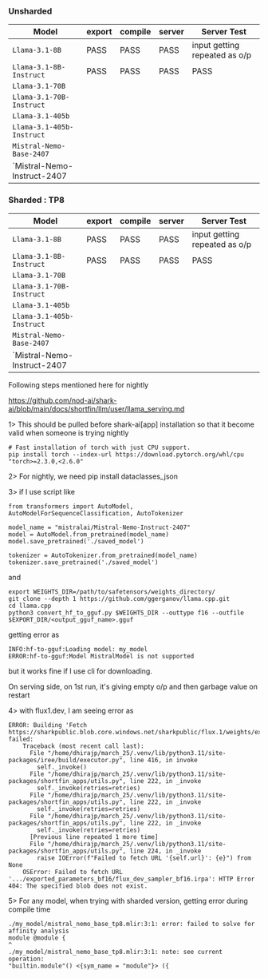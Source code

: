 ### Unsharded

|Model|export|compile|server|Server Test|
|---|---|---|---|---|
|`Llama-3.1-8B`|PASS|PASS|PASS|input getting repeated as o/p
|`Llama-3.1-8B-Instruct`|PASS|PASS|PASS|PASS
|`Llama-3.1-70B`|
|`Llama-3.1-70B-Instruct`
| `Llama-3.1-405b`
|`Llama-3.1-405b-Instruct`
|`Mistral-Nemo-Base-2407`
|`Mistral-Nemo-Instruct-2407



### Sharded : TP8

|Model|export|compile|server|Server Test|
|---|---|---|---|---|
|`Llama-3.1-8B`|PASS|PASS|PASS|input getting repeated as o/p
|`Llama-3.1-8B-Instruct`|PASS|PASS|PASS|PASS
|`Llama-3.1-70B`|
|`Llama-3.1-70B-Instruct`
| `Llama-3.1-405b`
|`Llama-3.1-405b-Instruct`
|`Mistral-Nemo-Base-2407`
|`Mistral-Nemo-Instruct-2407


Following steps mentioned here for nightly

https://github.com/nod-ai/shark-ai/blob/main/docs/shortfin/llm/user/llama_serving.md

1>	This should be pulled before shark-ai[app] installation so that it become valid when someone is trying nightly
```
# Fast installation of torch with just CPU support.
pip install torch --index-url https://download.pytorch.org/whl/cpu "torch>=2.3.0,<2.6.0"
```

2>	For nightly, we need pip install dataclasses_json 

3> if I use script like
```
from transformers import AutoModel, AutoModelForSequenceClassification, AutoTokenizer

model_name = "mistralai/Mistral-Nemo-Instruct-2407"
model = AutoModel.from_pretrained(model_name)
model.save_pretrained('./saved_model')

tokenizer = AutoTokenizer.from_pretrained(model_name)
tokenizer.save_pretrained('./saved_model')
```

and 

```
export WEIGHTS_DIR=/path/to/safetensors/weights_directory/
git clone --depth 1 https://github.com/ggerganov/llama.cpp.git
cd llama.cpp
python3 convert_hf_to_gguf.py $WEIGHTS_DIR --outtype f16 --outfile $EXPORT_DIR/<output_gguf_name>.gguf
```

getting error as
```
INFO:hf-to-gguf:Loading model: my_model
ERROR:hf-to-gguf:Model MistralModel is not supported
```
but it works fine if I use cli for downloading.

On serving side, on 1st run, it's giving empty o/p and then garbage value on restart


4> with flux1.dev, I am seeing error as
```
ERROR: Building 'Fetch https://sharkpublic.blob.core.windows.net/sharkpublic/flux.1/weights/exported_parameters_bf16/flux_dev_sampler_bf16.irpa' failed:
    Traceback (most recent call last):
      File "/home/dhirajp/march_25/.venv/lib/python3.11/site-packages/iree/build/executor.py", line 416, in invoke
        self._invoke()
      File "/home/dhirajp/march_25/.venv/lib/python3.11/site-packages/shortfin_apps/utils.py", line 222, in _invoke
        self._invoke(retries=retries)
      File "/home/dhirajp/march_25/.venv/lib/python3.11/site-packages/shortfin_apps/utils.py", line 222, in _invoke
        self._invoke(retries=retries)
      File "/home/dhirajp/march_25/.venv/lib/python3.11/site-packages/shortfin_apps/utils.py", line 222, in _invoke
        self._invoke(retries=retries)
      [Previous line repeated 1 more time]
      File "/home/dhirajp/march_25/.venv/lib/python3.11/site-packages/shortfin_apps/utils.py", line 224, in _invoke
        raise IOError(f"Failed to fetch URL '{self.url}': {e}") from None
    OSError: Failed to fetch URL '.../exported_parameters_bf16/flux_dev_sampler_bf16.irpa': HTTP Error 404: The specified blob does not exist.
```

5> For any model, when trying with sharded version, getting error during compile time
```
./my_model/mistral_nemo_base_tp8.mlir:3:1: error: failed to solve for affinity analysis
module @module {
^
./my_model/mistral_nemo_base_tp8.mlir:3:1: note: see current operation: 
"builtin.module"() <{sym_name = "module"}> ({
```

